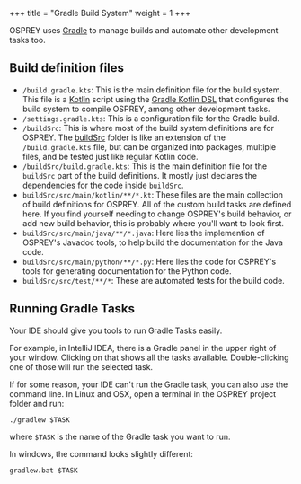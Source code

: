 +++
title = "Gradle Build System"
weight = 1
+++


OSPREY uses [Gradle][gradle] to manage builds and automate other development tasks too.

[gradle]: https://gradle.org/


## Build definition files

 * `/build.gradle.kts`:
   This is the main definition file for the build system.
   This file is a [Kotlin][kotlin] script using the [Gradle Kotlin DSL][gradle-kotlin-dsl]
   that configures the build system to compile OSPREY, among other development tasks.
 * `/settings.gradle.kts`:
   This is a configuration file for the Gradle build.
 * `/buildSrc`:
   This is where most of the build system definitions are for OSPREY.
   The [buildSrc][build-src] folder is like an extension of the `/build.gradle.kts` file,
   but can be organized into packages, multiple files, and be tested just like regular Kotlin code.
 * `/buildSrc/build.gradle.kts`:
   This is the main definition file for the `buildSrc` part of the build definitions.
   It mostly just declares the dependencies for the code inside `buildSrc`.
 * `buildSrc/src/main/kotlin/**/*.kt`:
   These files are the main collection of build definitions for OSPREY.
   All of the custom build tasks are defined here. If you find yourself needing to change
   OSPREY's build behavior, or add new build behavior, this is probably where you'll want to look first.
 * `buildSrc/src/main/java/**/*.java`:
   Here lies the implemention of OSPREY's Javadoc tools, to help build the documentation for the Java code.
 * `buildSrc/src/main/python/**/*.py`:
   Here lies the code for OSPREY's tools for generating documentation for the Python code.
 * `buildSrc/src/test/**/*`:
   These are automated tests for the build code.
 
[kotlin]: https://kotlinlang.org/
[gradle-kotlin-dsl]: https://docs.gradle.org/current/userguide/kotlin_dsl.html
[build-src]: https://docs.gradle.org/current/userguide/organizing_gradle_projects.html#sec:build_sources


## Running Gradle Tasks

Your IDE should give you tools to run Gradle Tasks easily.

For example, in IntelliJ IDEA, there is a Gradle
panel in the upper right of your window. Clicking on that shows all the tasks available. Double-clicking
one of those will run the selected task.

If for some reason, your IDE can't run the Gradle task, you can also use the command line.
In Linux and OSX, open a terminal in the OSPREY project folder and run:
```shell
./gradlew $TASK
```
where `$TASK` is the name of the Gradle task you want to run.

In windows, the command looks slightly different:
```shell
gradlew.bat $TASK
```
